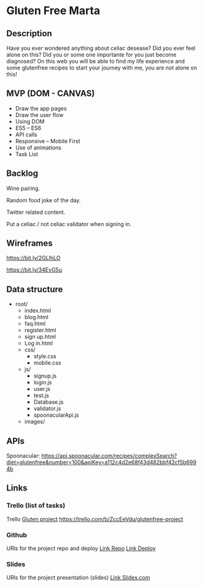 # Gluten Free Marta

## Description

Have you ever wondered anything about celiac desease? Did you ever feel alone on this? Did you or some one importante for you just become diagnosed? On this web you will be able to find my life experience and some glutenfree recipes to start your journey with me, you are not alone on this!

## MVP (DOM - CANVAS)

- Draw the app pages
- Draw the user flow
- Using DOM
- ES5 – ES6
- API calls
- Responsive – Mobile First
- Use of animations
- Task List

## Backlog

Wine pairing.

Random food joke of the day.

Twitter related content.

Put a  celiac / not celiac validator when signing in.

## 

## Wireframes

https://bit.ly/2GLIhLO

https://bit.ly/34EvG5u

## 

## Data structure

- root/
  - index.html
  - blog.html
  - faq.html
  - register.html
  - sign up.html
  - Log in.html
  - css/
    - style.css
    - mobile.css
  - js/
    - signup.js
    - login.js
    - user.js
    - test.js
    - Database.js
    - validator.js
    - spoonacularApi.js
  - images/


## 

## APIs

Spoonacular: https://api.spoonacular.com/recipes/complexSearch?diet=glutenfree&number=100&apiKey=a112c4d2e68f43d482bbf42cf5b6994b

## 

## Links

### Trello (list of tasks)

Trello [Gluten project]([https://trello.com/b/ZccEeVdu/glutenfree-project) https://trello.com/b/ZccEeVdu/glutenfree-project



### Github

URls for the project repo and deploy [Link Repo](http://github.com) [Link Deploy](http://github.com)

### 

### Slides

URls for the project presentation (slides) [Link Slides.com](http://slides.com)

